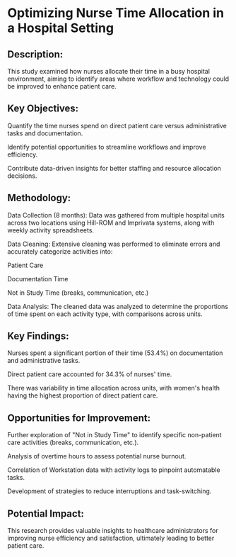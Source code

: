 # Optimizing Nurse Time Allocation in a Hospital Setting

## Description:

This study examined how nurses allocate their time in a busy hospital environment, aiming to identify areas where workflow and technology could be improved to enhance patient care.

## Key Objectives:

Quantify the time nurses spend on direct patient care versus administrative tasks and documentation.

Identify potential opportunities to streamline workflows and improve efficiency.

Contribute data-driven insights for better staffing and resource allocation decisions.

## Methodology:

Data Collection (8 months): Data was gathered from multiple hospital units across two locations using Hill-ROM and Imprivata systems, along with weekly activity spreadsheets.

Data Cleaning: Extensive cleaning was performed to eliminate errors and accurately categorize activities into:

Patient Care

Documentation Time

Not in Study Time (breaks, communication, etc.)

Data Analysis: The cleaned data was analyzed to determine the proportions of time spent on each activity type, with comparisons across units.


## Key Findings:

Nurses spent a significant portion of their time (53.4%) on documentation and administrative tasks.

Direct patient care accounted for 34.3% of nurses' time.

There was variability in time allocation across units, with women's health having the highest proportion of direct patient care.

## Opportunities for Improvement:

Further exploration of "Not in Study Time" to identify specific non-patient care activities (breaks, communication, etc.).

Analysis of overtime hours to assess potential nurse burnout.

Correlation of Workstation data with activity logs to pinpoint automatable tasks.

Development of strategies to reduce interruptions and task-switching.

## Potential Impact:

This research provides valuable insights to healthcare administrators for improving nurse efficiency and satisfaction, ultimately leading to better patient care.
